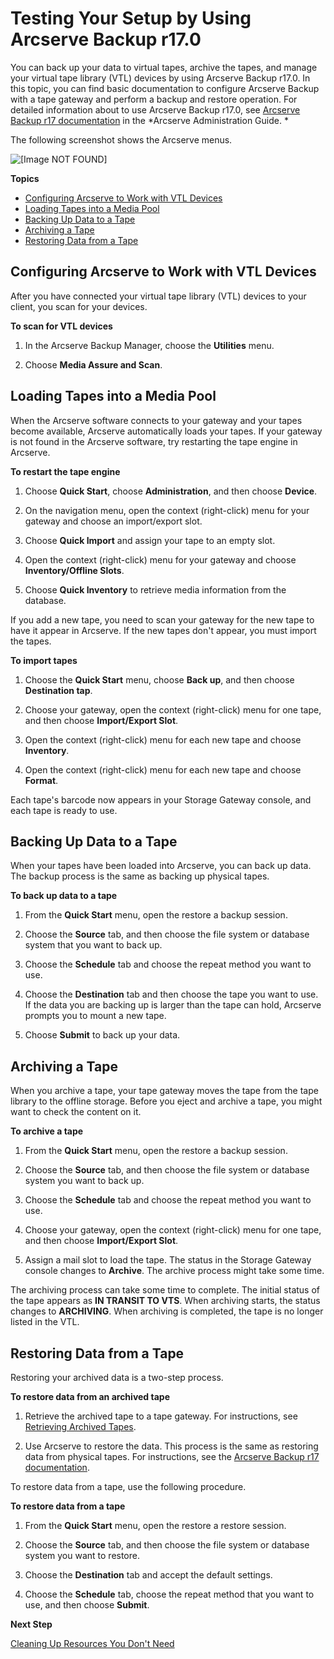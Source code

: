 # Testing Your Setup by Using Arcserve Backup r17\.0<a name="backup-arcserve"></a>

You can back up your data to virtual tapes, archive the tapes, and manage your virtual tape library \(VTL\) devices by using Arcserve Backup r17\.0\. In this topic, you can find basic documentation to configure Arcserve Backup with a tape gateway and perform a backup and restore operation\. For detailed information about to use Arcserve Backup r17\.0, see [Arcserve Backup r17 documentation](https://documentation.arcserve.com/Arcserve-Backup/Available/R17/ENU/Bookshelf_Files/HTML/admingde/index.htm) in the *Arcserve Administration Guide\. *

The following screenshot shows the Arcserve menus\.

![\[Image NOT FOUND\]](http://docs.aws.amazon.com/storagegateway/latest/userguide/images/LoadTape-scan.png)

**Topics**
+ [Configuring Arcserve to Work with VTL Devices](#archServe-configure-software)
+ [Loading Tapes into a Media Pool](#archServe-load-tapes)
+ [Backing Up Data to a Tape](#archServe-backup-data)
+ [Archiving a Tape](#archServe-archive-tape)
+ [Restoring Data from a Tape](#archServe-restore-tape)

## Configuring Arcserve to Work with VTL Devices<a name="archServe-configure-software"></a>

After you have connected your virtual tape library \(VTL\) devices to your client, you scan for your devices\.

**To scan for VTL devices**

1. In the Arcserve Backup Manager, choose the **Utilities** menu\.

1. Choose **Media Assure and Scan**\.

## Loading Tapes into a Media Pool<a name="archServe-load-tapes"></a>

When the Arcserve software connects to your gateway and your tapes become available, Arcserve automatically loads your tapes\. If your gateway is not found in the Arcserve software, try restarting the tape engine in Arcserve\.

**To restart the tape engine**

1. Choose **Quick Start**, choose **Administration**, and then choose **Device**\.

1. On the navigation menu, open the context \(right\-click\) menu for your gateway and choose an import/export slot\.

1. Choose **Quick Import** and assign your tape to an empty slot\.

1. Open the context \(right\-click\) menu for your gateway and choose **Inventory/Offline Slots**\.

1. Choose **Quick Inventory** to retrieve media information from the database\.

If you add a new tape, you need to scan your gateway for the new tape to have it appear in Arcserve\. If the new tapes don't appear, you must import the tapes\.

**To import tapes**

1. Choose the **Quick Start** menu, choose **Back up**, and then choose **Destination tap**\.

1. Choose your gateway, open the context \(right\-click\) menu for one tape, and then choose **Import/Export Slot**\.

1. Open the context \(right\-click\) menu for each new tape and choose **Inventory**\.

1. Open the context \(right\-click\) menu for each new tape and choose **Format**\.

Each tape's barcode now appears in your Storage Gateway console, and each tape is ready to use\.

## Backing Up Data to a Tape<a name="archServe-backup-data"></a>

When your tapes have been loaded into Arcserve, you can back up data\. The backup process is the same as backing up physical tapes\.

**To back up data to a tape**

1. From the **Quick Start** menu, open the restore a backup session\.

1. Choose the **Source** tab, and then choose the file system or database system that you want to back up\.

1. Choose the **Schedule** tab and choose the repeat method you want to use\.

1. Choose the **Destination** tab and then choose the tape you want to use\. If the data you are backing up is larger than the tape can hold, Arcserve prompts you to mount a new tape\.

1. Choose **Submit** to back up your data\.

## Archiving a Tape<a name="archServe-archive-tape"></a>

When you archive a tape, your tape gateway moves the tape from the tape library to the offline storage\. Before you eject and archive a tape, you might want to check the content on it\.

**To archive a tape**

1. From the **Quick Start** menu, open the restore a backup session\.

1. Choose the **Source** tab, and then choose the file system or database system you want to back up\.

1. Choose the **Schedule** tab and choose the repeat method you want to use\.

1. Choose your gateway, open the context \(right\-click\) menu for one tape, and then choose **Import/Export Slot**\.

1. Assign a mail slot to load the tape\. The status in the Storage Gateway console changes to **Archive**\. The archive process might take some time\.

The archiving process can take some time to complete\. The initial status of the tape appears as **IN TRANSIT TO VTS**\. When archiving starts, the status changes to **ARCHIVING**\. When archiving is completed, the tape is no longer listed in the VTL\.

## Restoring Data from a Tape<a name="archServe-restore-tape"></a>

Restoring your archived data is a two\-step process\.

**To restore data from an archived tape**

1. Retrieve the archived tape to a tape gateway\. For instructions, see [Retrieving Archived Tapes](managing-gateway-vtl.md#retrieving-archived-tapes-vtl)\.

1. Use Arcserve to restore the data\. This process is the same as restoring data from physical tapes\. For instructions, see the [Arcserve Backup r17 documentation](https://documentation.arcserve.com/Arcserve-Backup/Available/R17/ENU/Bookshelf_Files/HTML/admingde/index.htm)\. 

To restore data from a tape, use the following procedure\.

**To restore data from a tape**

1. From the **Quick Start** menu, open the restore a restore session\.

1. Choose the **Source** tab, and then choose the file system or database system you want to restore\.

1. Choose the **Destination** tab and accept the default settings\.

1. Choose the **Schedule** tab, choose the repeat method that you want to use, and then choose **Submit**\.

**Next Step**

[Cleaning Up Resources You Don't Need](GettingStartedWhatsNextStep3-vtl.md#cleanup-vtl)